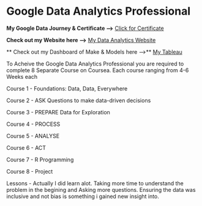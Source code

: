 # Google Data Analytics Professional 
**My Google Data Journey & Certificate -->** [Click for Certificate](https://github.com/michaelmaxi/GoogleDataAnalyst/blob/main/Course%208/Google%20Data%20Analytics%20Professional%20UV53YT73H8QM.pdf)


**Check out my Website here -->**  [My Data Analytics Website](https://sites.google.com/view/mydataanalytics/home)

** Check out my Dashboard of Make & Models here -->**  [My Tableau](https://public.tableau.com/app/profile/michael.walker2426/viz/2022VFACTSProject/Dashboard1)

To Acheive the Google Data Analytics Professional you are required to complete 8 Separate Course on Coursea.  Each course ranging from 4-6 Weeks each

Course 1 - Foundations: Data, Data, Everywhere

Course 2 - ASK Questions to make data-driven decisions

Course 3 - PREPARE Data for Exploration

Course 4 - PROCESS

Course 5 - ANALYSE

Course 6 - ACT

Course 7 - R Programming

Course 8 - Project

Lessons - Actually I did learn alot.  Taking more time to understand the problem in the begining and Asking more questions.  Ensuring the data was inclusive and not bias is something i gained new insight into.


